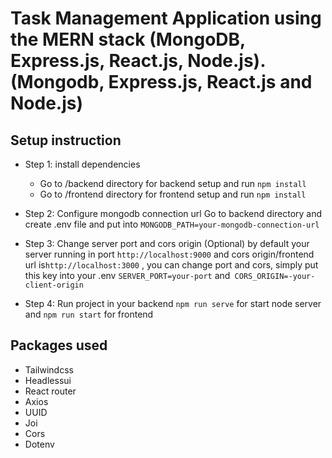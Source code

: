 # Task Management Application using the MERN stack (MongoDB, Express.js, React.js, Node.js). (Mongodb, Express.js, React.js and Node.js) 



## Setup instruction

- Step 1: install dependencies
  - Go to /backend directory for backend setup and run `npm install`
  - Go to /frontend directory for frontend setup and run `npm install`


- Step 2: Configure mongodb connection url
Go to backend directory and create .env file 
and put into `MONGODB_PATH=your-mongodb-connection-url`

- Step 3:  Change server port and cors origin (Optional)
by default your server running in port `http://localhost:9000` and cors origin/frontend url is`http://localhost:3000` , you can change port and cors, simply put this key into your .env
`SERVER_PORT=your-port` and` CORS_ORIGIN=-your-client-origin`


- Step 4: Run project
in your backend `npm run serve` for start node server and `npm run start` for frontend

## Packages used
- Tailwindcss
- Headlessui
- React router
- Axios
- UUID
- Joi
- Cors
- Dotenv

